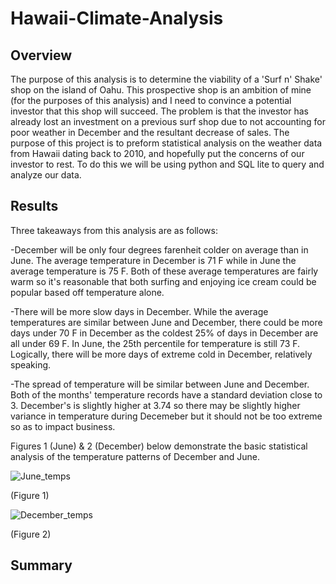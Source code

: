 # Hawaii-Climate-Analysis

## Overview
The purpose of this analysis is to determine the viability of a 'Surf n' Shake' shop on the island of Oahu. This prospective shop is an ambition of mine (for the purposes of this analysis) and I need to convince a potential investor that this shop will succeed. The problem is that the investor has already lost an investment on a previous surf shop due to not accounting for poor weather in December and the resultant decrease of sales. The purpose of this project is to preform statistical analysis on the weather data from Hawaii dating back to 2010, and hopefully put the concerns of our investor to rest. To do this we will be using python and SQL lite to query and analyze our data.

## Results
Three takeaways from this analysis are as follows:

-December will be only four degrees farenheit colder on average than in June. The average temperature in December is 71 F while in June the average temperature is 75 F. Both of these average temperatures are fairly warm so it's reasonable that both surfing and enjoying ice cream could be popular based off temperature alone.

-There will be more slow days in December. While the average temperatures are similar between June and December, there could be more days under 70 F in December as the coldest 25% of days in December are all under 69 F. In June, the 25th percentile for temperature is still 73 F. Logically, there will be more days of extreme cold in December, relatively speaking.

-The spread of temperature will be similar between June and December. Both of the months' temperature records have a standard deviation close to 3. December's is slightly higher at 3.74 so there may be slightly higher variance in temperature during Decemeber but it should not be too extreme so as to impact business.

Figures 1 (June) & 2 (December) below demonstrate the basic statistical analysis of the temperature patterns of December and June.

![June_temps](https://user-images.githubusercontent.com/93050931/148696122-e3d30fff-6f69-4956-9936-d4fa830ca191.PNG)

(Figure 1)

![December_temps](https://user-images.githubusercontent.com/93050931/148696133-8346248d-93a8-4b6c-a365-55d13b634202.PNG)

(Figure 2)



## Summary
